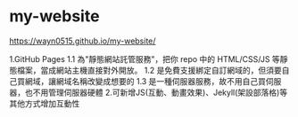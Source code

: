# my-website
https://wayn0515.github.io/my-website/


1.GitHub Pages
  1.1 為"靜態網站託管服務"，把你 repo 中的 HTML/CSS/JS 等靜態檔案，當成網站主機直接對外開放。
  1.2 是免費支援綁定自訂網域的，但須要自己買網域，讓網域名稱改變成想要的
  1.3 是一種伺服器服務，故不用自己買伺服器，也不用管理伺服器硬體
2.可新增JS(互動、動畫效果)、Jekyll(架設部落格)等其他方式增加互動性
